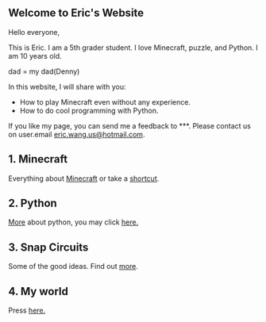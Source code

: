 ## Welcome to Eric's Website

Hello everyone,

This is Eric. I am a 5th grader student. I love Minecraft, puzzle, and Python.
I am 10 years old. 

dad = my dad(Denny)

In this website, I will share with you:

- How to play Minecraft even without any experience.
- How to do cool programming with Python.

If you like my page, you can send me a feedback to ***.
Please contact us on user.email eric.wang.us@hotmail.com.


## 1. Minecraft

Everything about [Minecraft](Minecraft/index.md) or take a [shortcut](Minecraft/Ch1.1.md).

## 2. Python

[More](Python/index.md) about python, you may click [here.](Python/index.md)

## 3. Snap Circuits

Some of the good ideas. Find out [more](SnapCircuits/index.md).

## 4. My world

Press [here.](./Diary/index.md)